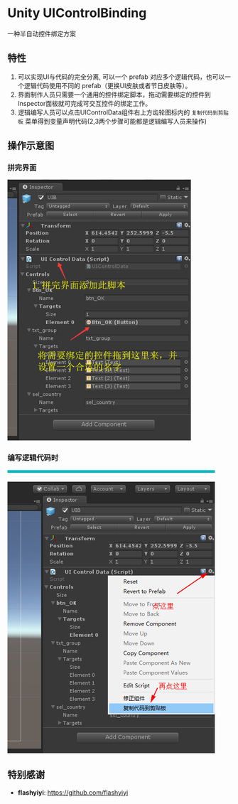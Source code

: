 # Unity UIControlBinding
一种半自动控件绑定方案

## 特性
1. 可以实现UI与代码的完全分离, 可以一个 prefab 对应多个逻辑代码，也可以一个逻辑代码使用不同的 prefab（更换UI皮肤或者节日皮肤等）。
2. 界面制作人员只需要一个通用的控件绑定脚本，拖动需要绑定的控件到Inspector面板就可完成可交互控件的绑定工作。
2. 逻辑编写人员可以点击UIControlData组件右上方齿轮图标内的 ``复制代码到剪贴板`` 菜单得到变量声明代码(2,3两个步骤可能都是逻辑编写人员来操作)

## 操作示意图
### 拼完界面
![image](Preview/AddComponent.png)
### 编写逻辑代码时
![image](Preview/CopyCode.png)

## 特别感谢
* **flashyiyi**: https://github.com/flashyiyi
